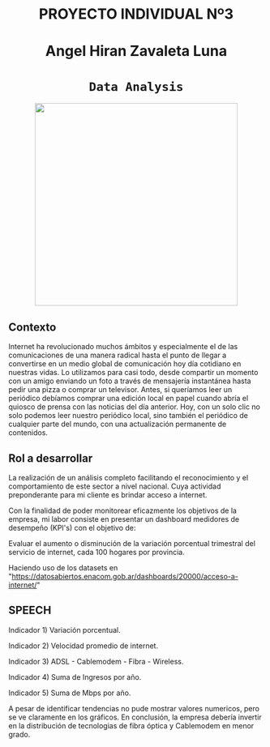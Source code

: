 # <h1 align=center> **PROYECTO INDIVIDUAL Nº3** 
# <h1 align=center> **Angel Hiran Zavaleta Luna** </h1>

# <h1 align=center>**`Data Analysis`**</h1>

<p align="center">
<img src="https://www.eginnovations.com/blog/wp-content/uploads/2018/10/end-user-experience-monitoring-tools.jpg"  height=400>
</p>

## Contexto

Internet ha revolucionado muchos ámbitos y especialmente el de las comunicaciones de una manera radical hasta el punto de llegar a convertirse en un medio global de comunicación hoy día cotidiano en nuestras vidas. Lo utilizamos para casi todo, desde compartir un momento con un amigo enviando un foto a través de mensajería instantánea hasta pedir una pizza o comprar un televisor. Antes, si queríamos leer un periódico debíamos comprar una edición local en papel cuando abría el quiosco de prensa con las noticias del día anterior. Hoy, con un solo clic no solo podemos leer nuestro periódico local, sino también el periódico de cualquier parte del mundo, con una actualización permanente de contenidos.

## Rol a desarrollar

La realización de un análisis completo facilitando el reconocimiento y el comportamiento de este sector a nivel nacional. Cuya actividad preponderante para mi cliente es brindar acceso a internet.

Con la finalidad de poder monitorear eficazmente los objetivos de la empresa, mi labor consiste en presentar un dashboard medidores de desempeño (KPI's) con el objetivo de:

Evaluar el aumento o disminución de la variación porcentual trimestral del servicio de internet, cada 100 hogares por provincia.

Haciendo uso de los datasets en "https://datosabiertos.enacom.gob.ar/dashboards/20000/acceso-a-internet/" 


## SPEECH

Indicador 1) Variación porcentual.

Indicador 2) Velocidad promedio de internet.

Indicador 3) ADSL - Cablemodem - Fibra - Wireless.

Indicador 4) Suma de Ingresos por año.

Indicador 5) Suma de Mbps por año.


A pesar de identificar tendencias no pude mostrar valores numericos, pero se ve claramente en los gráficos. En conclusión, la empresa debería invertir en la distribución de tecnologias de fibra óptica y Cablemodem en menor grado.

